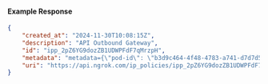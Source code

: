 <!-- Code generated for API Clients. DO NOT EDIT. -->

#### Example Response

```json
{
	"created_at": "2024-11-30T10:08:15Z",
	"description": "API Outbound Gateway",
	"id": "ipp_2pZ6YG9dozZB1UDWPFdF7qMrzpH",
	"metadata": "metadata={\"pod-id\": \"b3d9c464-4f48-4783-a741-d7d7d5db310f\"}",
	"uri": "https://api.ngrok.com/ip_policies/ipp_2pZ6YG9dozZB1UDWPFdF7qMrzpH"
}
```
